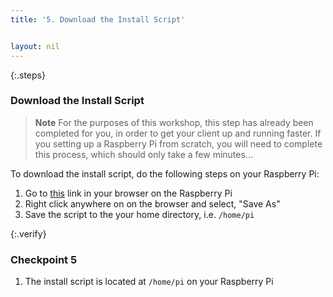 ```yaml
---
title: '5. Download the Install Script'


layout: nil
---
```


{:.steps}
### Download the Install Script

> **Note** For the purposes of this workshop, this step has already been completed for you, in order to get your client up and running faster. If you setting up a Raspberry Pi from scratch, you will need to complete this process, which should only take a few minutes...

To download the install script, do the following steps on your Raspberry Pi:

1. Go to [this]() link in your browser on the Raspberry Pi
2. Right click anywhere on on the browser and select, "Save As"
3. Save the script to the your home directory, i.e. `/home/pi`

{:.verify}
### Checkpoint 5

1. The install script is located at `/home/pi` on your Raspberry Pi
